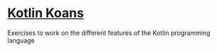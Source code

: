 # [Kotlin Koans](https://play.kotlinlang.org/koans/Introduction/Lambdas/Task.kt)
Exercises to work on the different features of the Kotlin programming language

